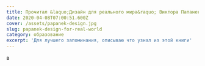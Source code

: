 ```yaml
---
title: Прочитал &laquo;Дизайн для реального мира&raquo; Виктора Папанека
date: 2020-04-08T07:00:51.600Z
cover: /assets/papanek-design.jpg
slug: papanek-design-for-real-world
category: образование
excerpt: 'Для лучшего запоминания, описываю что узнал из этой книги'
---
```

в
